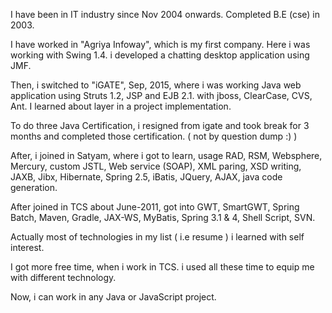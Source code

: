 I have been in IT industry since Nov 2004 onwards. Completed B.E \(cse\) in 2003.

I have worked in "Agriya Infoway", which is my first company. Here i was working with Swing 1.4. i developed a chatting desktop application using JMF. 

Then, i switched to "iGATE",  Sep, 2015, where i was working Java web application using Struts 1.2, JSP and EJB 2.1. with jboss, ClearCase, CVS, Ant. I learned about layer in a project implementation.

To do three Java Certification, i resigned from igate and took break for 3 months and completed those certification. \( not by question dump :\) \)

After, i joined in Satyam, where i got to learn, usage RAD, RSM, Websphere, Mercury, custom JSTL, Web service \(SOAP\), XML paring, XSD writing, JAXB, Jibx, Hibernate, Spring 2.5, iBatis, JQuery, AJAX, java code generation.



After joined in TCS about June-2011, got into GWT, SmartGWT, Spring Batch, Maven, Gradle, JAX-WS, MyBatis, Spring 3.1 & 4, Shell Script, SVN.

Actually most  of technologies in my list \( i.e resume \) i learned with self interest.  

I got more free time, when i work in TCS. i used all these time to equip me with different technology.



Now, i can work in any  Java or JavaScript project.





